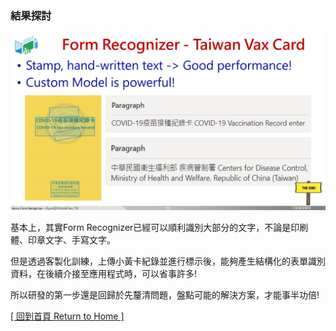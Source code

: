 ### 結果探討

![](images/conclusion.PNG)

基本上，其實Form Recognizer已經可以順利識別大部分的文字，不論是印刷體、印章文字、手寫文字。

但是透過客製化訓練，上傳小黃卡紀錄並進行標示後，能夠產生結構化的表單識別資料，在後續介接至應用程式時，可以省事許多! 

所以研發的第一步還是回歸於先釐清問題，盤點可能的解決方案，才能事半功倍!

[[ 回到首頁 Return to Home ]](README.md)